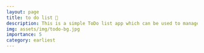 ```yaml
---
layout: page
title: to do list 🔖
description: This is a simple ToDo list app which can be used to manage daily tasks.
img: assets/img/todo-bg.jpg
importance: 5
category: earliest
---
```

